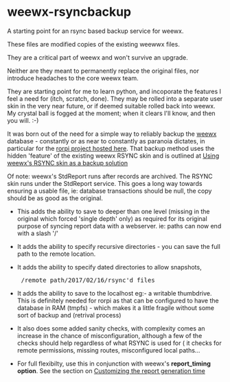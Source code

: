 # weewx-rsyncbackup
A starting point for an rsync based backup service for weewx.

These files are modified copies of the existing weewwx files.

They are a critical part of weewx and won't survive an upgrade.

Neither are they meant to permanently replace the original files, nor introduce headaches to the core weewx team. 

They are starting point for me to learn python, and incoporate the features I feel a need for (itch, scratch, done).  They may be rolled into a separate user skin in the very near future, or if deemed suitable rolled back into weewx. My crystal ball is fogged at the moment; when it clears I'll know, and then you will. :-)

It was born out of the need for a simple way to reliably backup the [weewx](http://weewx.com) database - constantly or as near to constantly as paranoia dictates, in particular for the [rorpi project hosted here](https://github.com/glennmckechnie/rorpi-raspberrypi). That backup method uses the hidden 'feature' of  the existing weewx RSYNC skin and is outlined at [Using weewx's RSYNC skin as a backup solution](https://github.com/glennmckechnie/rorpi-raspberrypi/wiki/rorpi-Using-weewx's-RSYNC-skin-as-a-backup-solution)

Of note: weewx's StdReport runs after records are archived. The RSYNC skin runs under the StdReport service. This goes a long way towards ensuring a usable file, ie: database transactions should be null, the copy should be as good as the original.

* This adds the ability to save to deeper than one level  (missing in the original which forced 'single depth' only) as required for its original purpose of syncing report data with a webserver. ie: paths can now end with a slash '/'

* It adds the ability to specify recursive directories - you can save the full path to the remote location.

* It adds the ability to specify dated directories to allow snapshots, <pre> /remote_path/2017/02/16/rsync'd files </pre>

* It adds the ability to save to the localhost eg:- a writable thumbdrive. This is definitely needed for rorpi as that can be configured to have the database in RAM (tmpfs) - which makes it a little fragile without some sort of backup and (retrival process)

* It also does some added sanity checks, with complexity comes an increase in the chance of misconfiguration, although a few of the checks should help regardless of what RSYNC is used for ( it checks for remote permissions, missing routes, misconfigured local paths...

* For full flexibilty, use this in conjunction with weewx's **report_timing option**. See the section on [Customizing the report generation time](http://www.weewx.com/docs/customizing.htm#customizing_gen_time)

